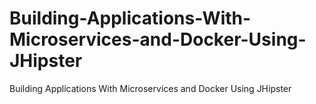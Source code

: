 # Building-Applications-With-Microservices-and-Docker-Using-JHipster
Building Applications With Microservices and Docker Using JHipster
